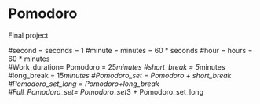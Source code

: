 # Pomodoro
Final project

#second = seconds = 1 
#minute = minutes = 60 * seconds 
#hour = hours = 60 * minutes  
#Work_duration= Pomodoro = 25*minutes 
#short_break = 5*minutes 
#long_break = 15*minutes
#Pomodoro_set = Pomodoro + short_break 
#Pomodoro_set_long = Pomodoro+long_break	
#Full_Pomodoro_set= Pomodoro_set*3 + Pomodoro_set_long


